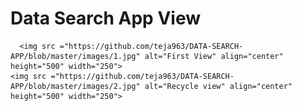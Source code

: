 # Data Search App View
      <img src ="https://github.com/teja963/DATA-SEARCH-APP/blob/master/images/1.jpg" alt="First View" align="center" height="500" width="250">                                                                  <img src ="https://github.com/teja963/DATA-SEARCH-APP/blob/master/images/2.jpg" alt="Recycle view" align="center" height="500" width="250">
